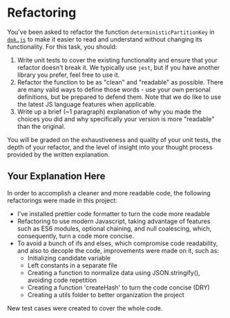 # Refactoring

You've been asked to refactor the function `deterministicPartitionKey` in [`dpk.js`](dpk.js) to make it easier to read and understand without changing its functionality. For this task, you should:

1. Write unit tests to cover the existing functionality and ensure that your refactor doesn't break it. We typically use `jest`, but if you have another library you prefer, feel free to use it.
2. Refactor the function to be as "clean" and "readable" as possible. There are many valid ways to define those words - use your own personal definitions, but be prepared to defend them. Note that we do like to use the latest JS language features when applicable.
3. Write up a brief (~1 paragraph) explanation of why you made the choices you did and why specifically your version is more "readable" than the original.

You will be graded on the exhaustiveness and quality of your unit tests, the depth of your refactor, and the level of insight into your thought process provided by the written explanation.

## Your Explanation Here
In order to accomplish a cleaner and more readable code, the following refactorings were made in this project:

- I've installed prettier code formatter to turn the code more readable
- Refactoring to use modern Javascript, taking advantage of features such as ES6 modules, optional chaining, and null coalescing, which, consequently, turn a code more concise.
- To avoid a bunch of ifs and elses, which compromise code readability, and also to decople the code, improvements were made on it, such as:
  - Initializing candidate variable
  - Left constants in a separate file
  - Creating a function to normalize data using JSON.stringify(), avoiding code repetition
  - Creating a function 'createHash' to turn the code concise (DRY)
  - Creating a utils folder to better organization the project

New test cases were created to cover the whole code.
